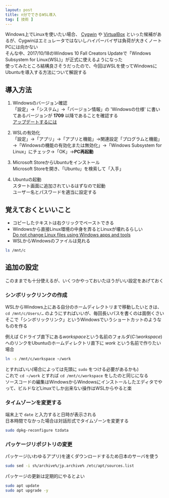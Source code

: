 ```yaml
---
layout: post
title: n分でできるWSL導入
tag: [ 技術 ]
---
```


Windows上でLinuxを使いたい場合、 [Cygwin](https://www.cygwin.com/) や [VirtualBox](https://www.virtualbox.org/) といった候補があるが、Cygwinはエミュレータではないしハイパーバイザは負荷が大きくノートPCには向かない  
そんな中、2017/10/18のWindows 10 Fall Creators Updateで「Windows Subsystem for Linux(WSL)」が正式に使えるようになった  
使ってみたところ結構良さそうだったので、今回はWSLを使ってWindowsにUbuntuを導入する方法について解説する


## 導入方法
1. Windowsのバージョン確認  
「設定」→「システム」→「バージョン情報」の 'Windowsの仕様' に書いてあるバージョンが **1709** 以降であることを確認する  
[アップデートするには](https://www.microsoft.com/ja-jp/safety/protect/musteps_win10.aspx)

2. WSLの有効化  
「設定」→「アプリ」→「アプリと機能」→関連設定「プログラムと機能」→「Windowsの機能の有効化または無効化」→「Windows Subsystem for Linux」にチェック→「OK」→**PC再起動**

3. Microsoft StoreからUbuntuをインストール  
Microsoft Storeを開き、「Ubuntu」を検索して「入手」

4. Ubuntuの起動  
スタート画面に追加されているはずなので起動  
ユーザー名とパスワードを適当に設定する


## 覚えておくといいこと
- コピーしたテキストは右クリックでペーストできる
- Windowsから直接Linux環境の中身を弄るとLinuxが壊れるらしい  
[Do not change Linux files using Windows apps and tools](https://blogs.msdn.microsoft.com/commandline/2016/11/17/do-not-change-linux-files-using-windows-apps-and-tools)
- WSLからWindowsのファイルは見れる  
```sh
ls /mnt/c
```


## 追加の設定
このままでも十分使えるが、いくつかやっておいたほうがいい設定をあげておく

### シンボリックリンクの作成
WSLからWindows上にある自分のホームディレクトリまで移動したいときは、 `cd /mnt/c/Users/…` のようにすればいいが、毎回長いパスを書くのは面倒くさい  
そこで「シンボリックリンク」というWindowsでいうショートカットのようなものを作る

例えば Cドライブ直下にある*workspace*という名前のフォルダ(*C:\workspace*) へのリンクをUbuntuのホームディレクトリ直下に *work* という名前で作りたい場合
```sh
ln -s /mnt/c/workspace ~/work
```

とすればいい(場合によっては先頭に `sudo` をつける必要があるかも)  
これで `cd ~/work` とすれば `cd /mnt/c/workspace` をしたのと同じになる  
ソースコードの編集はWindowsからWindowsにインストールしたエディタでやって、ビルドなどLinuxでしか出来ない操作はWSLからやると楽


### タイムゾーンを変更する
端末上で `date` と入力すると日時が表示される  
日本時間でなかった場合は対話形式でタイムゾーンを変更する
```sh
sudo dpkg-reconfigure tzdata
```


### パッケージリポジトリの変更
パッケージ(いわゆるアプリ)を速くダウンロードするため日本のサーバを使う
```sh
sudo sed -i s%/archive%/jp.archive% /etc/apt/sources.list
```

パッケージの更新は定期的にやるとよい
```sh
sudo apt update
sudo apt upgrade -y
```
